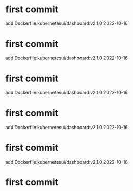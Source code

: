 # first commit
add Dockerfile:kubernetesui/dashboard:v2.1.0 2022-10-16
# first commit
add Dockerfile:kubernetesui/dashboard:v2.1.0 2022-10-16
# first commit
add Dockerfile:kubernetesui/dashboard:v2.1.0 2022-10-16
# first commit
add Dockerfile:kubernetesui/dashboard:v2.1.0 2022-10-16
# first commit
add Dockerfile:kubernetesui/dashboard:v2.1.0 2022-10-16
# first commit
